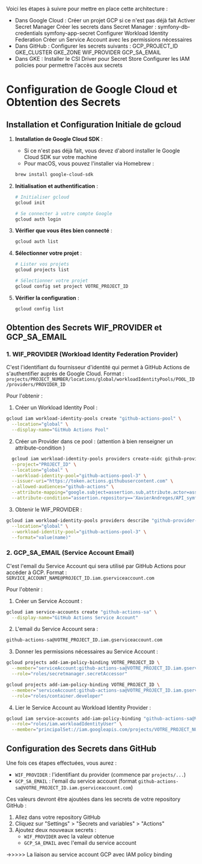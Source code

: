 Voici les étapes à suivre pour mettre en place cette architecture :
- Dans Google Cloud :
    Créer un projet GCP si ce n'est pas déjà fait
    Activer Secret Manager
        Créer les secrets dans Secret Manager :
            symfony-db-credentials
            symfony-app-secret
    Configurer Workload Identity Federation
    Créer un Service Account avec les permissions nécessaires
- Dans GitHub :
    Configurer les secrets suivants :
        GCP_PROJECT_ID
        GKE_CLUSTER
        GKE_ZONE
        WIF_PROVIDER
        GCP_SA_EMAIL
- Dans GKE :
    Installer le CSI Driver pour Secret Store
    Configurer les IAM policies pour permettre l'accès aux secrets


# Configuration de Google Cloud et Obtention des Secrets

## Installation et Configuration Initiale de gcloud

1. **Installation de Google Cloud SDK** :
   - Si ce n'est pas déjà fait, vous devez d'abord installer le Google Cloud SDK sur votre machine
   - Pour macOS, vous pouvez l'installer via Homebrew :
   ```bash
   brew install google-cloud-sdk
   ```

2. **Initialisation et authentification** :
   ```bash
   # Initialiser gcloud
   gcloud init

   # Se connecter à votre compte Google
   gcloud auth login
   ```

3. **Vérifier que vous êtes bien connecté** :
   ```bash
   gcloud auth list
   ```

4. **Sélectionner votre projet** :
   ```bash
   # Lister vos projets
   gcloud projects list

   # Sélectionner votre projet
   gcloud config set project VOTRE_PROJECT_ID
   ```

5. **Vérifier la configuration** :
   ```bash
   gcloud config list
   ```

## Obtention des Secrets WIF_PROVIDER et GCP_SA_EMAIL

### 1. WIF_PROVIDER (Workload Identity Federation Provider)
C'est l'identifiant du fournisseur d'identité qui permet à GitHub Actions de s'authentifier auprès de Google Cloud.
Format : `projects/PROJECT_NUMBER/locations/global/workloadIdentityPools/POOL_ID/providers/PROVIDER_ID`

Pour l'obtenir :

1. Créer un Workload Identity Pool :
```bash
gcloud iam workload-identity-pools create "github-actions-pool" \
  --location="global" \
  --display-name="GitHub Actions Pool"
```

2. Créer un Provider dans ce pool : (attention à bien renseigner un attribute-condition )
```bash
  gcloud iam workload-identity-pools providers create-oidc github-provider-3 \
  --project="PROJECT_ID" \
  --location="global" \
  --workload-identity-pool="github-actions-pool-3" \
  --issuer-uri="https://token.actions.githubusercontent.com" \
  --allowed-audiences="github-actions" \
  --attribute-mapping="google.subject=assertion.sub,attribute.actor=assertion.actor,attribute.repository=assertion.repository,attribute.repository_owner=assertion.repository_owner" \
  --attribute-condition="assertion.repository=='XavierAndreges/API_symfony'"

```

3. Obtenir le WIF_PROVIDER :
```bash
gcloud iam workload-identity-pools providers describe "github-provider-3" \
  --location="global" \
  --workload-identity-pool="github-actions-pool-3" \
  --format="value(name)"
```

### 2. GCP_SA_EMAIL (Service Account Email)
C'est l'email du Service Account qui sera utilisé par GitHub Actions pour accéder à GCP.
Format : `SERVICE_ACCOUNT_NAME@PROJECT_ID.iam.gserviceaccount.com`

Pour l'obtenir :

1. Créer un Service Account :
```bash
gcloud iam service-accounts create "github-actions-sa" \
  --display-name="GitHub Actions Service Account"
```

2. L'email du Service Account sera :
```bash
github-actions-sa@VOTRE_PROJECT_ID.iam.gserviceaccount.com
```

3. Donner les permissions nécessaires au Service Account :
```bash
gcloud projects add-iam-policy-binding VOTRE_PROJECT_ID \
  --member="serviceAccount:github-actions-sa@VOTRE_PROJECT_ID.iam.gserviceaccount.com" \
  --role="roles/secretmanager.secretAccessor"

gcloud projects add-iam-policy-binding VOTRE_PROJECT_ID \
  --member="serviceAccount:github-actions-sa@VOTRE_PROJECT_ID.iam.gserviceaccount.com" \
  --role="roles/container.developer"
```

4. Lier le Service Account au Workload Identity Provider :
```bash
gcloud iam service-accounts add-iam-policy-binding "github-actions-sa@VOTRE_PROJECT_ID.iam.gserviceaccount.com" \
  --role="roles/iam.workloadIdentityUser" \
  --member="principalSet://iam.googleapis.com/projects/VOTRE_PROJECT_NUMBER/locations/global/workloadIdentityPools/github-actions-pool/attribute.repository/VOTRE_ORGANISATION/VOTRE_REPO"
```

## Configuration des Secrets dans GitHub

Une fois ces étapes effectuées, vous aurez :
- `WIF_PROVIDER` : l'identifiant du provider (commence par `projects/...`)
- `GCP_SA_EMAIL` : l'email du service account (format `github-actions-sa@VOTRE_PROJECT_ID.iam.gserviceaccount.com`)

Ces valeurs devront être ajoutées dans les secrets de votre repository GitHub :
1. Allez dans votre repository GitHub
2. Cliquez sur "Settings" > "Secrets and variables" > "Actions"
3. Ajoutez deux nouveaux secrets :
   - `WIF_PROVIDER` avec la valeur obtenue
   - `GCP_SA_EMAIL` avec l'email du service account 




->>>>> La liaison au service account GCP avec IAM policy binding